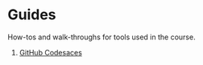# Guides

How-tos and walk-throughs for tools used in the course.

1. [GitHub Codesaces](https://github.com/gperdrizet/ds-12/blob/main/guides/codespaces.md)